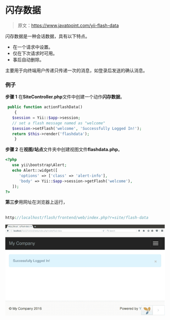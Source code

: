 # 闪存数据

> 原文：<https://www.javatpoint.com/yii-flash-data>

闪存数据是一种会话数据，具有以下特点。

*   在一个请求中设置。
*   仅在下次请求时可用。
*   事后自动删除。

主要用于向终端用户传递只传递一次的消息，如登录后发送的确认消息。

### 例子

**步骤 1** 在**SiteController.php**文件中创建一个动作**闪存数据**。

```php
 public function actionFlashData() 
    { 
   $session = Yii::$app->session; 
   // set a flash message named as "welcome" 
   $session->setFlash('welcome', 'Successfully Logged In!'); 
   return $this->render('flashdata'); 
    } 

```

**步骤 2** 在**视图/站点**文件夹中创建视图文件**flashdata.php**。

```php
<?php 
   use yii\bootstrap\Alert; 
   echo Alert::widget([ 
      'options' => ['class' => 'alert-info'], 
      'body' => Yii::$app->session->getFlash('welcome'), 
   ]); 
?>

```

**第三步**用网址在浏览器上运行，

```php

http://localhost/flash/frontend/web/index.php?r=site/flash-data

```

![YII Flash data 1](img/be777059367c47821825c8c00f12fb46.png)